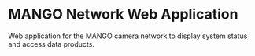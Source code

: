 # MANGO Network Web Application

Web application for the MANGO camera network to display system status and access data products.

